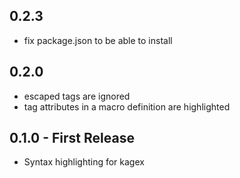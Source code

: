 ## 0.2.3
* fix package.json to be able to install

## 0.2.0
* escaped tags are ignored
* tag attributes in a macro definition are highlighted

## 0.1.0 - First Release
* Syntax highlighting for kagex
